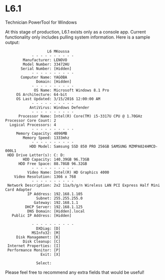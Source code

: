 # L6.1
Technician PowerTool for Windows

At this stage of production, L6.1 exists only as a console app. 
Current functionality only includes pulling system information.
Here is a sample output:

                       L6 MKoussa
                - - - - - - - - - -
            Manufacturer: LENOVO
            Model Number: 33472HU
           Serial Number: [Hidden]
                - - - - - - - - - -
           Computer Name: YAGOBA
                  Domain: [Hidden]
                - - - - - - - - - -
                 OS Name: Microsoft Windows 8.1 Pro
         OS Architecture: 64-bit
         OS Last Updated: 3/15/2016 12:00:00 AM
                - - - - - - - - - -
               AntiVirus: Windows Defender
                - - - - - - - - - -
          Processor Name: Intel(R) Core(TM) i5-3317U CPU @ 1.70GHz
    Processor Core Count: 2
      Logical Processors: 4
                - - - - - - - - - -
         Memory Capacity: 4096MB
            Memory Speed: 1333mhz
                - - - - - - - - - -
               HDD Model: Samsung SSD 850 PRO 256GB SAMSUNG MZMPA024HMCD-000L1
     HDD Drive Letter(s): C: D:
            HDD Capacity: 140.39GB 96.73GB
          HDD Free Space: 88.78GB 96.32GB
                - - - - - - - - - -
              Video Name: Intel(R) HD Graphics 4000
        Video Resolution: 1366 x 768
                - - - - - - - - - -
     Network Description: 2x2 11a/b/g/n Wireless LAN PCI Express Half Mini Card Adapter
              IP Address: 192.168.1.105
                  Subnet: 255.255.255.0
                 Gateway: 192.168.1.1
             DHCP Server: 192.168.1.125
              DNS Domain: [Hidden].local
       Public IP Address: [Hidden]

                - - - - - - - - - -
                  DXDiag: [D]
                MSInfo32: [M]
         Disk Management: [K]
            Disk Cleanup: [C]
     Internet Properties: [I]
     Performance Monitor: [P]
                    Exit: [X]

                  Select: 


Please feel free to recommend any extra fields that would be useful!
